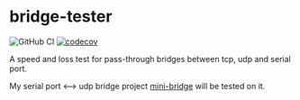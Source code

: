 # bridge-tester

![GitHub CI](https://github.com/shuanglengyunji/bridge-tester/actions/workflows/build.yml/badge.svg)
[![codecov](https://codecov.io/gh/shuanglengyunji/bridge-tester/branch/master/graph/badge.svg?token=6BITB8YX3S)](https://codecov.io/gh/shuanglengyunji/bridge-tester)

A speed and loss test for pass-through bridges between tcp, udp and serial port.

My serial port <--> udp bridge project [mini-bridge](https://github.com/shuanglengyunji/mini-bridge) will be tested on it. 
